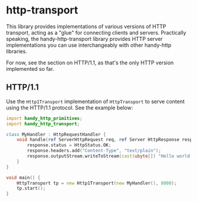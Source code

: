 # http-transport

This library provides implementations of various versions of HTTP transport,
acting as a "glue" for connecting clients and servers. Practically speaking,
the handy-http-transport library provides HTTP server implementations you can
use interchangeably with other handy-http libraries.

For now, see the section on HTTP/1.1, as that's the only HTTP version
implemented so far.

## HTTP/1.1

Use the `Http1Transport` implementation of `HttpTransport` to serve content
using the HTTP/1.1 protocol. See the example below:

```d
import handy_http_primitives;
import handy_http_transport;

class MyHandler : HttpRequestHandler {
    void handle(ref ServerHttpRequest req, ref Server HttpResponse resp) {
        response.status = HttpStatus.OK;
        response.headers.add("Content-Type", "text/plain");
        response.outputStream.writeToStream(cast(ubyte[]) "Hello world!");
    }
}

void main() {
    HttpTransport tp = new Http1Transport(new MyHandler(), 8080);
    tp.start();
}
```